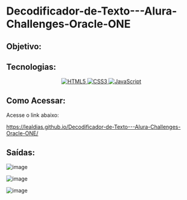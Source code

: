 # Decodificador-de-Texto---Alura-Challenges-Oracle-ONE

## Objetivo:


## Tecnologias:

<p align="center">
  <a href="#">
    <img src="https://img.shields.io/badge/HTML5-E34F26?style=for-the-badge&logo=html5&logoColor=white" alt="HTML5">
  </a>
  <a href="#">
    <img src="https://img.shields.io/badge/CSS3-1572B6?style=for-the-badge&logo=css3&logoColor=white" alt="CSS3">
  </a>
  <a href="#">
    <img src="https://img.shields.io/badge/JavaScript-F7DF1E?style=for-the-badge&logo=javascript&logoColor=black" alt="JavaScript">
  </a>
</p>

## Como Acessar:

Acesse o link abaixo:

https://lealdias.github.io/Decodificador-de-Texto---Alura-Challenges-Oracle-ONE/

## Saídas:

![image](https://github.com/LealDias/Decodificador-de-Texto---Alura-Challenges-Oracle-ONE/assets/70763447/de6524b6-5c0b-42f6-9144-b44d23d5868e)

![image](https://github.com/LealDias/Decodificador-de-Texto---Alura-Challenges-Oracle-ONE/assets/70763447/48bfc6aa-600c-42d2-808f-9a637c023bae)

![image](https://github.com/LealDias/Decodificador-de-Texto---Alura-Challenges-Oracle-ONE/assets/70763447/37002d22-4833-4d16-b4a5-bf8b52947424)



